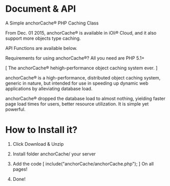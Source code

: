 # Document & API
A Simple anchorCache® PHP Caching Class

From Dec. 01 2015, anchorCache® is available in iOli® Cloud, and it also support more objects type caching.

API Functions are available below.

Requirements for using anchorCache®?
All you need are PHP 5.1+

[ The anchorCache® hehigh-performance object caching system ever. ]

anchorCache® is a high-performance, distributed object caching system, generic in nature, but intended for use in speeding up dynamic web applications by alleviating database load.

anchorCache® dropped the database load to almost nothing, yielding faster page load times for users, better resource utilization. It is simple yet powerful.


# How to Install it?

1. Click Download & Unzip

2. Install folder anchorCache/ your server

3. Add the code [ include("anchorCache/anchorCache.php"); ] On all pages!

4. Done!
